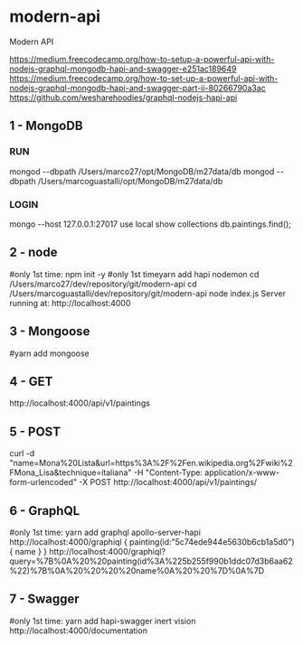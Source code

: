 # modern-api
Modern API

https://medium.freecodecamp.org/how-to-setup-a-powerful-api-with-nodejs-graphql-mongodb-hapi-and-swagger-e251ac189649
https://medium.freecodecamp.org/how-to-set-up-a-powerful-api-with-nodejs-graphql-mongodb-hapi-and-swagger-part-ii-80266790a3ac
https://github.com/wesharehoodies/graphql-nodejs-hapi-api

## 1 - MongoDB
### RUN
mongod --dbpath /Users/marco27/opt/MongoDB/m27data/db
mongod --dbpath /Users/marcoguastalli/opt/MongoDB/m27data/db
### LOGIN
mongo --host 127.0.0.1:27017
    use local
    show collections
    db.paintings.find();

## 2 - node
#only 1st time: npm init -y
#only 1st timeyarn add hapi nodemon
cd /Users/marco27/dev/repository/git/modern-api
cd /Users/marcoguastalli/dev/repository/git/modern-api
node index.js
    Server running at: http://localhost:4000

## 3 - Mongoose
#yarn add mongoose

## 4 - GET
http://localhost:4000/api/v1/paintings

## 5 - POST
curl -d "name=Mona%20Lista&url=https%3A%2F%2Fen.wikipedia.org%2Fwiki%2FMona_Lisa&technique=italiana" -H "Content-Type: application/x-www-form-urlencoded" -X POST http://localhost:4000/api/v1/paintings/

## 6 - GraphQL
#only 1st time: yarn add graphql apollo-server-hapi
http://localhost:4000/graphiql
{
  painting(id:"5c74ede944e5630b6cb1a5d0"){
    name
  }
}
http://localhost:4000/graphiql?query=%7B%0A%20%20painting(id%3A%225b255f990b1ddc07d3b6aa62%22)%7B%0A%20%20%20%20name%0A%20%20%7D%0A%7D

## 7 - Swagger
#only 1st time: yarn add hapi-swagger inert vision
http://localhost:4000/documentation